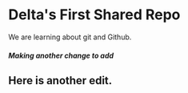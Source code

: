 # Delta's First Shared Repo

We are learning about git and Github.

##### Making another change to add

## Here is another edit. 